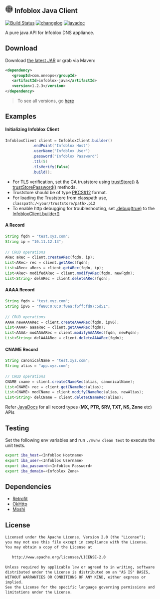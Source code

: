 <img src="docs/images/dns-icon.png" alt="Infoblox" width=25 height=25> Infoblox Java Client
----------
[![Build Status](https://ci.walmart.com/buildStatus/icon?job=Pangea_Platform/OneOps/infoblox-java)](https://ci.walmart.com/job/Pangea_Platform/job/OneOps/job/infoblox-java/) [![changelog][cl-svg]][cl-url] [![javadoc][javadoc-svg]][javadoc-url]  

A pure java API for Infoblox DNS appliance.

Download
--------

Download [the latest JAR][1] or grab via Maven:
```xml
<dependency>
   <groupId>com.oneops</groupId>
   <artifactId>infoblox-java</artifactId>
   <version>1.2.3</version>
</dependency>
```
> To see all versions, go [here][0]

## Examples

#### Initializing Infoblox Client

```java
InfobloxClient client = InfobloxClient.builder()
            .endPoint("Infoblox Host")
            .userName("Infoblox User")
            .password("Infoblox Password")
            .ttl(5)
            .tlsVerify(false)
            .build();
```
  - For TLS verification, set the CA truststore using [trustStore()][2] & [trustStorePassword()][3] methods.
  - Truststore should be of type [PKCS#12][4] format. 
  - For loading the Truststore from classpath use, `classpath:/<your/truststore/path>.p12`
  - To enable http debugging for troubleshooting, set [.debug(true)][5] to the [InfobloxClient.builder()][6]

#### **A** Record

```java
String fqdn = "test.xyz.com";
String ip = "10.11.12.13";

// CRUD operations
ARec aRec = client.createARec(fqdn, ip);
List<ARec> rec = client.getARec(fqdn);
List<ARec> aRecs = client.getARec(fqdn, ip);
List<ARec> modifedARec = client.modifyARec(fqdn, newFqdn);
List<String> delARec = client.deleteARec(fqdn);
```
#### **AAAA** Record

```java
String fqdn = "test.xyz.com";
String ipv6 = "fe80:0:0:0:f0ea:f6ff:fd97:5d51";

// CRUD operations
AAAA newAAAARec = client.createAAAARec(fqdn, ipv6);
List<AAAA> aaaaRec = client.getAAAARec(fqdn);
List<AAAA> modAAAARec = client.modifyAAAARec(fqdn, newFqdn);
List<String> delAAAARec = client.deleteAAAARec(fqdn);
```

#### **CNAME** Record

```java
String canonicalName = "test.xyz.com";
String alias = "app.xyz.com";

// CRUD operations
CNAME cname = client.createCNameRec(alias, canonicalName);
List<CNAME> rec = client.getCNameRec(alias);
List<CNAME> modCName = client.modifyCNameRec(alias, newAlias);
List<String> delCName = client.deleteCNameRec(alias);
```

Refer [JavaDocs][javadoc-url] for all record types (**MX, PTR, SRV, TXT, NS, Zone** etc) APIs

## Testing

Set the following env variables and run `./mvnw clean test` to execute the unit tests.

```bash
export iba_host=<Infoblox Hostname>
export iba_user=<Infoblox Username>
export iba_password=<Infoblox Password>
export iba_domain=<Infoblox Zone>
```

## Dependencies

 - [Retrofit](https://github.com/square/retrofit/)
 - [OkHttp](https://github.com/square/okhttp)
 - [Moshi](https://github.com/square/Moshi/)

      
License
-------

    Licensed under the Apache License, Version 2.0 (the "License");
    you may not use this file except in compliance with the License.
    You may obtain a copy of the License at

       http://www.apache.org/licenses/LICENSE-2.0

    Unless required by applicable law or agreed to in writing, software
    distributed under the License is distributed on an "AS IS" BASIS,
    WITHOUT WARRANTIES OR CONDITIONS OF ANY KIND, either express or implied.
    See the License for the specific language governing permissions and
    limitations under the License.



<!-- Badges -->

[0]: https://repository.walmart.com/content/groups/public/com/oneops/infoblox-java/
[1]: https://repository.walmart.com/nexus/service/local/artifact/maven/redirect?g=com.oneops&a=infoblox-java&v=LATEST&e=jar&r=pangaea_releases&c=
[2]: https://gecgithub01.walmart.com/pages/oneops/infoblox-java/javadocs/com/oneops/infoblox/InfobloxClient.Builder.html#trustStore-java.lang.String-
[3]: https://gecgithub01.walmart.com/pages/oneops/infoblox-java/javadocs/com/oneops/infoblox/InfobloxClient.Builder.html#trustStorePassword-java.lang.String-
[4]: https://en.wikipedia.org/wiki/PKCS_12
[5]: https://gecgithub01.walmart.com/pages/oneops/infoblox-java/javadocs/com/oneops/infoblox/InfobloxClient.Builder.html#debug-boolean-
[6]: https://gecgithub01.walmart.com/pages/oneops/infoblox-java/javadocs/com/oneops/infoblox/InfobloxClient.Builder.html

[cl-url]: https://gecgithub01.walmart.com/oneops/infoblox-java/blob/master/CHANGELOG.md
[cl-svg]: https://img.shields.io/badge/change--log-latest-green.svg?style=flat-square

[javadoc-url]: https://gecgithub01.walmart.com/pages/oneops/infoblox-java/javadocs/
[javadoc-svg]: https://img.shields.io/badge/api--doc-latest-cyan.svg?style=flat-square

